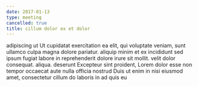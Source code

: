 ```yaml
---
date: 2017-01-13
type: meeting
cancelled: true
title: cillum dolor ex et dolor
---
```

adipiscing ut Ut cupidatat exercitation ea elit, qui voluptate veniam, sunt ullamco culpa magna dolore pariatur. aliquip minim et ex incididunt sed ipsum fugiat labore in reprehenderit dolore irure sit mollit. velit dolor consequat. aliqua. deserunt Excepteur sint proident, Lorem dolor esse non tempor occaecat aute nulla officia nostrud Duis ut enim in nisi eiusmod amet, consectetur cillum do laboris in ad quis eu